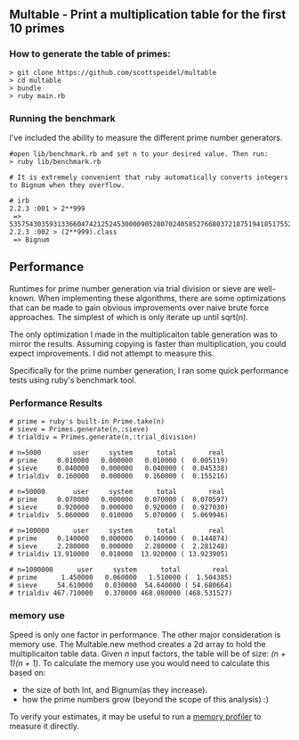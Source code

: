 ## Multable - Print a multiplication table for the first 10 primes 

### How to generate the table of primes:
```
> git clone https://github.com/scottspeidel/multable
> cd multable
> bundle
> ruby main.rb
```
### Running the benchmark
I've included the ability to measure the different prime number generators. 
```
#open lib/benchmark.rb and set n to your desired value. Then run:
> ruby lib/benchmark.rb

# It is extremely convenient that ruby automatically converts integers to Bignum when they overflow.

# irb
2.2.3 :001 > 2**999
 => 5357543035931336604742125245300009052807024058527668037218751941851755255624680612465991894078479290637973364587765734125935726428461570217992288787349287401967283887412115492710537302531185570938977091076523237491790970633699383779582771973038531457285598238843271083830214915826312193418602834034688
2.2.3 :002 > (2**999).class
 => Bignum
```
## Performance
Runtimes for prime number generation via trial division or sieve are well-known. When implementing these algorithms, there are some optimizations that can be made to gain obvious improvements over naive brute force approaches. The simplest of which is only iterate up until sqrt(n). 

The only optimization I made in the multiplicaiton table generation was to mirror the results. Assuming copying is faster than multiplication, you could expect improvements. I did not attempt to measure this. 

Specifically for the prime number generation, I ran some quick performance tests using ruby's benchmark tool.

### Performance Results
```
# prime = ruby's built-in Prime.take(n)
# sieve = Primes.generate(n,:sieve) 
# trialdiv = Primes.generate(n,:trial_division)  

# n=5000        user     system      total        real
# prime     0.010000   0.000000   0.010000 (  0.005119)
# sieve     0.040000   0.000000   0.040000 (  0.045338)
# trialdiv  0.160000   0.000000   0.160000 (  0.155216)

# n=50000       user     system      total        real
# prime     0.070000   0.000000   0.070000 (  0.070597)
# sieve     0.920000   0.000000   0.920000 (  0.927030)
# trialdiv  5.060000   0.010000   5.070000 (  5.069946)

# n=100000      user     system      total        real
# prime     0.140000   0.000000   0.140000 (  0.144874)
# sieve     2.280000   0.000000   2.280000 (  2.281248)
# trialdiv 13.910000   0.010000  13.920000 ( 13.923905)

# n=1000000      user     system      total        real
# prime      1.450000   0.060000   1.510000 (  1.504385)
# sieve     54.610000   0.030000  54.640000 ( 54.680664)
# trialdiv 467.710000   0.370000 468.080000 (468.531527)
```

### memory use
Speed is only one factor in performance. The other major consideration is memory use. The Multable.new method creates a 2d array to hold the multiplicaiton table data. Given *n* input factors, the table will be of size: *(n + 1)(n + 1)*. To calculate the memory use you would 
need to calculate this based on:

* the size of both Int, and Bignum(as they increase). 
* how the prime numbers grow (beyond the scope of this analysis) :)

To verify your estimates, it may be useful to run a [memory profiler](https://github.com/SamSaffron/memory_profiler) to measure it directly. 


 

